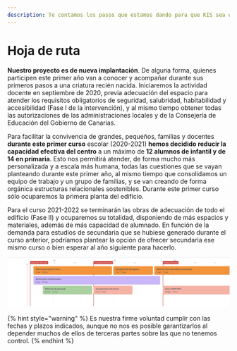 ```yaml
---
description: Te contamos los pasos que estamos dando para que KIS sea una realidad en breve
---
```


# Hoja de ruta



**Nuestro proyecto es de nueva implantación**. De alguna forma, quienes participen este primer año van a conocer y acompañar durante sus primeros pasos a una criatura recién nacida. Iniciaremos la actividad docente en septiembre de 2020, previa adecuación del espacio para atender los requisitos obligatorios de seguridad, salubridad, habitabilidad y accesibilidad \(Fase I de la intervención\), y al mismo tiempo obtener todas las autorizaciones de las administraciones locales y de la Consejería de Educación del Gobierno de Canarias.

Para facilitar la convivencia de grandes, pequeños, familias y docentes **durante este primer curso** escolar \(2020-2021\) **hemos decidido reducir la capacidad efectiva del centro** a un máximo de **12 alumnos de infantil y de 14 en primaria**. Esto nos permitirá atender, de forma mucho más personalizada y a escala más humana, todas las cuestiones que se vayan planteando durante este primer año, al mismo tiempo que consolidamos un equipo de trabajo y un grupo de familias, y se van creando de forma orgánica estructuras relacionales sostenibles. Durante este primer curso sólo ocuparemos la primera planta del edificio.

Para el curso 2021-2022 se terminarán las obras de adecuación de todo el edificio \(Fase II\) y ocuparemos su totalidad, disponiendo de más espacios y materiales, además de más capacidad de alumnado. En función de la demanda para estudios de secundaria que se hubiese generado durante el curso anterior, podríamos plantear la opción de ofrecer secundaria ese mismo curso o bien esperar al año siguiente para hacerlo.

![Cronograma](.gitbook/assets/captura-de-pantalla-2020-02-20-a-las-6.40.12.png)

{% hint style="warning" %}
Es nuestra firme voluntad cumplir con las fechas y plazos indicados, aunque no nos es posible garantizarlos al depender muchos de ellos de terceras partes sobre las que no tenemos control.
{% endhint %}

